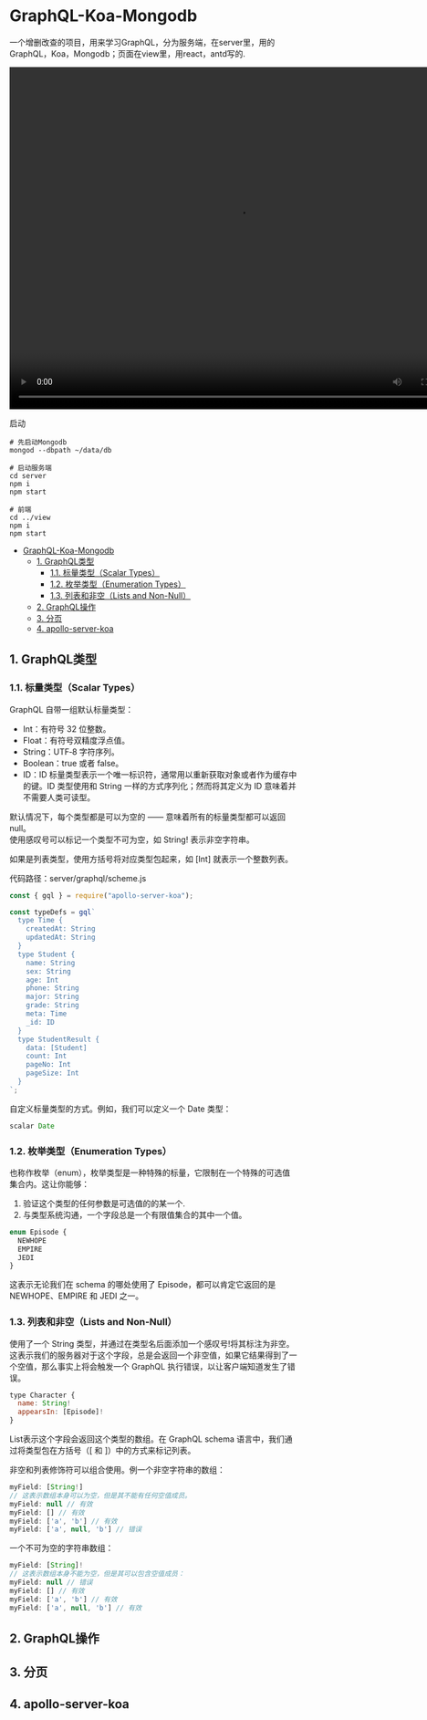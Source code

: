 # GraphQL-Koa-Mongodb

一个增删改查的项目，用来学习GraphQL，分为服务端，在server里，用的GraphQL，Koa，Mongodb；页面在view里，用react，antd写的.  

<video src="/images/show.mp4" width="800px" height="600px" controls="controls" autoplay="autoplay"></video>

启动

```text
# 先启动Mongodb
mongod --dbpath ~/data/db

# 启动服务端
cd server
npm i
npm start

# 前端
cd ../view
npm i
npm start
```

- [GraphQL-Koa-Mongodb](#graphql-koa-mongodb)
  - [1. GraphQL类型](#1-graphql类型)
    - [1.1. 标量类型（Scalar Types）](#11-标量类型scalar-types)
    - [1.2. 枚举类型（Enumeration Types）](#12-枚举类型enumeration-types)
    - [1.3. 列表和非空（Lists and Non-Null）](#13-列表和非空lists-and-non-null)
  - [2. GraphQL操作](#2-graphql操作)
  - [3. 分页](#3-分页)
  - [4. apollo-server-koa](#4-apollo-server-koa)

## 1. GraphQL类型

### 1.1. 标量类型（Scalar Types）

GraphQL 自带一组默认标量类型：  

- Int：有符号 32 位整数。
- Float：有符号双精度浮点值。
- String：UTF‐8 字符序列。
- Boolean：true 或者 false。
- ID：ID 标量类型表示一个唯一标识符，通常用以重新获取对象或者作为缓存中的键。ID 类型使用和 String 一样的方式序列化；然而将其定义为 ID 意味着并不需要人类可读型。  

默认情况下，每个类型都是可以为空的 —— 意味着所有的标量类型都可以返回 null。  
使用感叹号可以标记一个类型不可为空，如 String! 表示非空字符串。  

如果是列表类型，使用方括号将对应类型包起来，如 [Int] 就表示一个整数列表。  

代码路径：server/graphql/scheme.js  

```js
const { gql } = require("apollo-server-koa");

const typeDefs = gql`
  type Time {
    createdAt: String
    updatedAt: String
  }
  type Student {
    name: String
    sex: String
    age: Int
    phone: String
    major: String
    grade: String
    meta: Time
    _id: ID
  }
  type StudentResult {
    data: [Student]
    count: Int
    pageNo: Int
    pageSize: Int
  }
`;
```

自定义标量类型的方式。例如，我们可以定义一个 Date 类型：

```js
scalar Date
```

### 1.2. 枚举类型（Enumeration Types）

也称作枚举（enum），枚举类型是一种特殊的标量，它限制在一个特殊的可选值集合内。这让你能够：  

1. 验证这个类型的任何参数是可选值的的某一个.  
2. 与类型系统沟通，一个字段总是一个有限值集合的其中一个值。  

```js
enum Episode {
  NEWHOPE
  EMPIRE
  JEDI
}
```

这表示无论我们在 schema 的哪处使用了 Episode，都可以肯定它返回的是 NEWHOPE、EMPIRE 和 JEDI 之一。  

### 1.3. 列表和非空（Lists and Non-Null）

使用了一个 String 类型，并通过在类型名后面添加一个感叹号!将其标注为非空。这表示我们的服务器对于这个字段，总是会返回一个非空值，如果它结果得到了一个空值，那么事实上将会触发一个 GraphQL 执行错误，以让客户端知道发生了错误。

```js
type Character {
  name: String!
  appearsIn: [Episode]!
}
```

List表示这个字段会返回这个类型的数组。在 GraphQL schema 语言中，我们通过将类型包在方括号（[ 和 ]）中的方式来标记列表。  

非空和列表修饰符可以组合使用。例一个非空字符串的数组：

```js
myField: [String!]
// 这表示数组本身可以为空，但是其不能有任何空值成员。
myField: null // 有效
myField: [] // 有效
myField: ['a', 'b'] // 有效
myField: ['a', null, 'b'] // 错误
```

一个不可为空的字符串数组：

```js
myField: [String]!
// 这表示数组本身不能为空，但是其可以包含空值成员：
myField: null // 错误
myField: [] // 有效
myField: ['a', 'b'] // 有效
myField: ['a', null, 'b'] // 有效
```



## 2. GraphQL操作

## 3. 分页

## 4. apollo-server-koa
